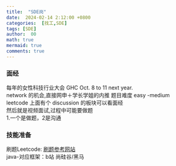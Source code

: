 ```yaml
---
title:  "SDE岗"
date:  2024-02-14 2:12:00 +0800
categories:  [找工,SDE] 
tags: [SDE]     
author:  00                    
math: true
mermaid: true
comments: true
---
```

### 面经
每年的女性科技行业大会 GHC Oct. 8 to 11 next year.<br>
network 的机会,直接网申＋学长学姐的内推
题目难度 easy -medium<br>
leetcode 上面有个 discussion 的板块可以看面经<br>
然后就是视频面试,过程中可能要做题<br>
1.一个是做题，2是沟通<br>


### 技能准备
刷题Leetcode:
[刷题参考网站](https://www.programmercarl.com/)<br>
java-对应框架：b站 尚硅谷/黑马 <br>
